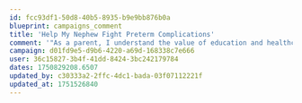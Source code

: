 ```yaml
---
id: fcc93df1-50d8-40b5-8935-b9e9bb876b0a
blueprint: campaigns_comment
title: 'Help My Nephew Fight Preterm Complications'
comment: '"As a parent, I understand the value of education and healthcare for every child. My heart goes out to the families you''re helping. This donation comes with love and hope that it makes a positive impact. Keep inspiring the world with your kindness."'
campaign: d01fd9e5-d9b6-4220-a69d-168338c7e666
user: 36c15827-3b4f-41dd-8424-3bc242179784
dates: 1750829208.6507
updated_by: c30333a2-2ffc-4dc1-bada-03f07112221f
updated_at: 1751526840
---
```

